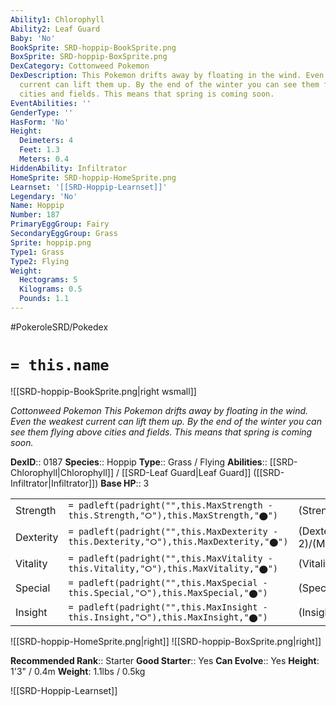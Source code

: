 ```yaml
---
Ability1: Chlorophyll
Ability2: Leaf Guard
Baby: 'No'
BookSprite: SRD-hoppip-BookSprite.png
BoxSprite: SRD-hoppip-BoxSprite.png
DexCategory: Cottonweed Pokemon
DexDescription: This Pokemon drifts away by floating in the wind. Even the weakest
  current can lift them up. By the end of the winter you can see them flying above
  cities and fields. This means that spring is coming soon.
EventAbilities: ''
GenderType: ''
HasForm: 'No'
Height:
  Deimeters: 4
  Feet: 1.3
  Meters: 0.4
HiddenAbility: Infiltrator
HomeSprite: SRD-hoppip-HomeSprite.png
Learnset: '[[SRD-Hoppip-Learnset]]'
Legendary: 'No'
Name: Hoppip
Number: 187
PrimaryEggGroup: Fairy
SecondaryEggGroup: Grass
Sprite: hoppip.png
Type1: Grass
Type2: Flying
Weight:
  Hectograms: 5
  Kilograms: 0.5
  Pounds: 1.1
---
```


#PokeroleSRD/Pokedex

# `= this.name`

![[SRD-hoppip-BookSprite.png|right wsmall]]

*Cottonweed Pokemon*
*This Pokemon drifts away by floating in the wind. Even the weakest current can lift them up. By the end of the winter you can see them flying above cities and fields. This means that spring is coming soon.*

**DexID**:: 0187
**Species**:: Hoppip
**Type**:: Grass / Flying
**Abilities**:: [[SRD-Chlorophyll|Chlorophyll]] / [[SRD-Leaf Guard|Leaf Guard]] ([[SRD-Infiltrator|Infiltrator]])
**Base HP**:: 3

|           |                                                                                        |                                          |
| --------- | -------------------------------------------------------------------------------------- | ---------------------------------------- |
| Strength  | `= padleft(padright("",this.MaxStrength - this.Strength,"⭘"),this.MaxStrength,"⬤")`    | (Strength::1)/(MaxStrength::3)   |
| Dexterity | `= padleft(padright("",this.MaxDexterity - this.Dexterity,"⭘"),this.MaxDexterity,"⬤")` | (Dexterity:: 2)/(MaxDexterity::4) |
| Vitality  | `= padleft(padright("",this.MaxVitality - this.Vitality,"⭘"),this.MaxVitality,"⬤")`    | (Vitality::1)/(MaxVitality::3)   |
| Special   | `= padleft(padright("",this.MaxSpecial - this.Special,"⭘"),this.MaxSpecial,"⬤")`       | (Special::1)/(MaxSpecial::3)     |
| Insight   | `= padleft(padright("",this.MaxInsight - this.Insight,"⭘"),this.MaxInsight,"⬤")`       | (Insight::2)/(MaxInsight::4)     |

![[SRD-hoppip-HomeSprite.png|right]]
![[SRD-hoppip-BoxSprite.png|right]]

**Recommended Rank**:: Starter
**Good Starter**:: Yes
**Can Evolve**:: Yes
**Height**: 1'3" / 0.4m
**Weight**: 1.1lbs / 0.5kg

![[SRD-Hoppip-Learnset]]